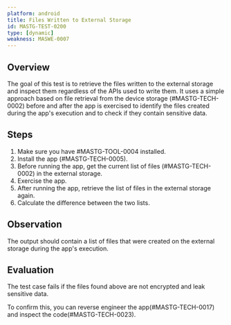 ```yaml
---
platform: android
title: Files Written to External Storage
id: MASTG-TEST-0200
type: [dynamic]
weakness: MASWE-0007
---
```


## Overview

The goal of this test is to retrieve the files written to the external storage and inspect them regardless of the APIs used to write them. It uses a simple approach based on file retrieval from the device storage (#MASTG-TECH-0002) before and after the app is exercised to identify the files created during the app's execution and to check if they contain sensitive data.

## Steps

1. Make sure you have #MASTG-TOOL-0004 installed.
2. Install the app (#MASTG-TECH-0005).
3. Before running the app, get the current list of files (#MASTG-TECH-0002) in the external storage.
4. Exercise the app.
5. After running the app, retrieve the list of files in the external storage again.
6. Calculate the difference between the two lists.

## Observation

The output should contain a list of files that were created on the external storage during the app's execution.

## Evaluation

The test case fails if the files found above are not encrypted and leak sensitive data.

To confirm this, you can reverse engineer the app(#MASTG-TECH-0017) and inspect the code(#MASTG-TECH-0023).
